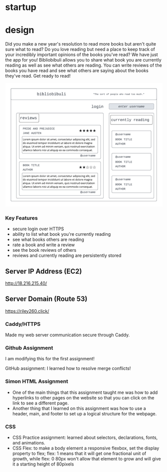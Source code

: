 # startup


# design

Did you make a new year's resolution to read more books but aren't quite sure what to read? Do you love reading but need a place to keep track of your incredibly important opinions of the books you've read? We have just the app for you! Bibliobibuli allows you to share what book you are currently reading as well as see what others are reading. You can write reviews of the books you have read and see what others are saying about the books they've read. Get ready to read!

![wireframe of page design](bibliobibuli-wireframe.png)


### Key Features
* secure login over HTTPS
* ability to list what book you're currently reading
* see what books others are reading
* rate a book and write a review
* see the book reviews of others
* reviews and currently reading are persistently stored

## Server IP Address (EC2)

http://18.216.215.40/

## Server Domain (Route 53)

https://riley260.click/

### Caddy/HTTPS
Made my web server communication secure through Caddy. 

### Github Assignment

I am modifying this for the first assignment!

GitHub assignment: I learned how to resolve merge conflicts!

### Simon HTML Assignment
- One of the main things that this assignment taught me was how to add hyperlinks to other pages on the website so that you can click on the link to see a different page. 
- Another thing that I learned on this assignment was how to use a header, main, and footer to set up a logical structure for the webpage. 

### CSS
- CSS Practice assignment: learned about selectors, declarations, fonts, and animations. 
- CSS Flex: to make a body element a responsive flexbox, set the display property to flex; flex: 1 means that it will get one fractional unit of growth, while flex: 0 80px won't allow that element to grow and will give it a starting height of 80pixels
